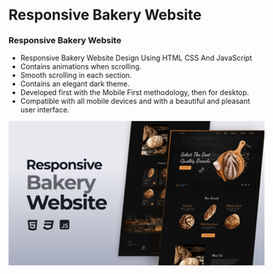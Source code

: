 # Responsive Bakery Website

### Responsive Bakery Website

-  Responsive Bakery Website Design Using HTML CSS And JavaScript
-  Contains animations when scrolling.
-  Smooth scrolling in each section.
-  Contains an elegant dark theme.
-  Developed first with the Mobile First methodology, then for desktop.
-  Compatible with all mobile devices and with a beautiful and pleasant user interface.

![preview img](/preview.png)
